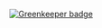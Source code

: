 
[![Greenkeeper badge](https://badges.greenkeeper.io/critesjosh/DCPapp-PWA.svg)](https://greenkeeper.io/)
